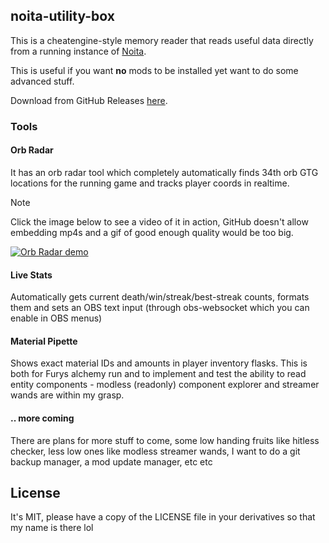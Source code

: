 ## noita-utility-box

This is a cheatengine-style memory reader that reads useful data
directly from a running instance of [Noita](https://noitagame.com).

This is useful if you want **no** mods to be installed yet want to do some
advanced stuff.

Download from GitHub Releases [here](https://github.com/necauqua/noita-utility-box/releases).

### Tools
#### Orb Radar
It has an orb radar tool which completely automatically finds 34th orb GTG
locations for the running game and tracks player coords in realtime.

> [!NOTE]
> Click the image below to see a video of it in action, GitHub doesn't allow
> embedding mp4s and a gif of good enough quality would be too big.

[![Orb Radar demo](https://necauq.ua/images/orb-radar-demo.png)](https://necauq.ua/videos/orb-radar-demo.mp4)

#### Live Stats
Automatically gets current death/win/streak/best-streak counts, formats them
and sets an OBS text input (through obs-websocket which you can enable in OBS
menus)

#### Material Pipette
Shows exact material IDs and amounts in player inventory flasks.
This is both for Furys alchemy run and to implement and test the ability to
read entity components - modless (readonly) component explorer and streamer
wands are within my grasp.

#### .. more coming
There are plans for more stuff to come, some low handing fruits like hitless
checker, less low ones like modless streamer wands, I want to do a git backup
manager, a mod update manager, etc etc

## License
It's MIT, please have a copy of the LICENSE file in your derivatives so that my
name is there lol
